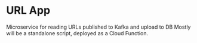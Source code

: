 # URL App
Microservice for reading URLs published to Kafka and upload to DB
Mostly will be a standalone script, deployed as a Cloud Function.